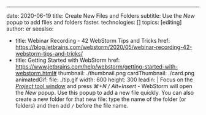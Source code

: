 ---
date: 2020-06-19
title: Create New Files and Folders
subtitle: Use the _New_ popup to add files and folders faster.
technologies: []
topics: [editing]
author: er
seealso:
- title: Webinar Recording - 42 WebStorm Tips and Tricks
  href: https://blog.jetbrains.com/webstorm/2020/05/webinar-recording-42-webstorm-tips-and-tricks/
- title: Getting Started with WebStorm
  href: https://www.jetbrains.com/help/webstorm/getting-started-with-webstorm.html#
thumbnail: ./thumbnail.png
cardThumbnail: ./card.png
animatedGif:
  file: ./tip.gif
  width: 600
  height: 300
leadin: |
  Focus on the [_Project_ tool window](https://www.jetbrains.com/help/webstorm/project-tool-window.html) and press _⌘+N / Alt+Insert_ - WebStorm will open the _New_ popup. Use this popup to add a new file quickly. You can also create a new folder for that new file: type the name of the folder (or folders) and then add `/` before the file name.
